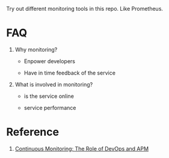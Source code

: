 Try out different monitoring tools in this repo. Like Prometheus.

# FAQ

1. Why monitoring?

    - Enpower developers

    - Have in time feedback of the service

2. What is involved in monitoring?

   - is the service online

   - service performance


# Reference


1. [Continuous Monitoring: The Role of DevOps and APM](https://devops.com/continuous-monitoring-role-devops-and-apm/)
